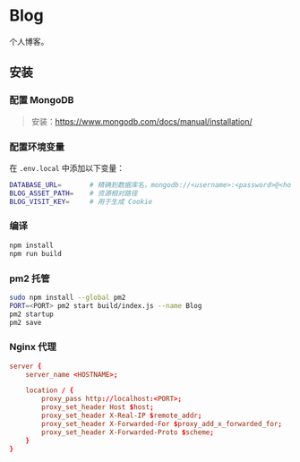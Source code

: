 # Blog

个人博客。

## 安装

### 配置 MongoDB

> 安装：https://www.mongodb.com/docs/manual/installation/

### 配置环境变量

在 `.env.local` 中添加以下变量：

```sh
DATABASE_URL=       # 精确到数据库名，mongodb://<username>:<password>@<host>:<port>/<database>
BLOG_ASSET_PATH=    # 资源相对路径
BLOG_VISIT_KEY=     # 用于生成 Cookie
```

### 编译

```sh
npm install
npm run build
```

### pm2 托管

```sh
sudo npm install --global pm2
PORT=<PORT> pm2 start build/index.js --name Blog
pm2 startup
pm2 save
```

### Nginx 代理

```conf
server {
    server_name <HOSTNAME>;

    location / {
        proxy_pass http://localhost:<PORT>;
        proxy_set_header Host $host;
        proxy_set_header X-Real-IP $remote_addr;
        proxy_set_header X-Forwarded-For $proxy_add_x_forwarded_for;
        proxy_set_header X-Forwarded-Proto $scheme;
    }
}
```
